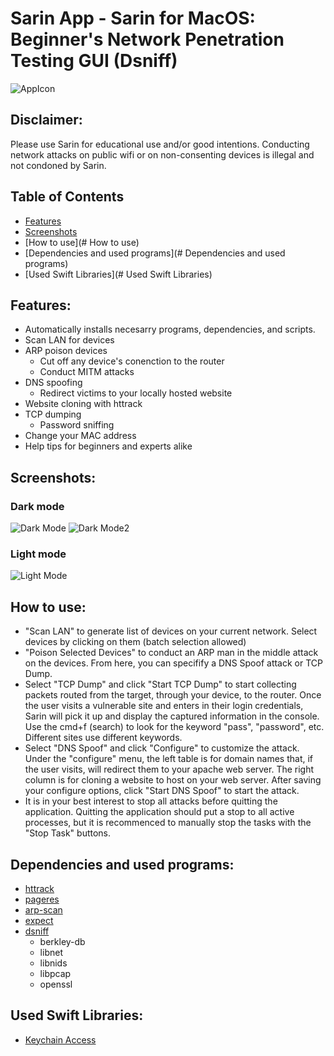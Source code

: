 # Sarin App - Sarin for MacOS: Beginner's Network Penetration Testing GUI (Dsniff)
![AppIcon](https://i.imgur.com/a5G2x81.png)

## Disclaimer:
Please use Sarin for educational use and/or good intentions. Conducting network attacks on public wifi or on non-consenting devices is illegal and not condoned by Sarin.

## Table of Contents
- [Features](#Features)
- [Screenshots](#Screenshots)
- [How to use](# How to use)
- [Dependencies and used programs](# Dependencies and used programs)
- [Used Swift Libraries](# Used Swift Libraries)

## Features:
- Automatically installs necesarry programs, dependencies, and scripts.
- Scan LAN for devices
- ARP poison devices
  - Cut off any device's conenction to the router
  - Conduct MITM attacks
- DNS spoofing
  - Redirect victims to your locally hosted website
 - Website cloning with httrack
- TCP dumping
  - Password sniffing
- Change your MAC address
- Help tips for beginners and experts alike

## Screenshots:
### Dark mode
![Dark Mode](https://i.imgur.com/occGO8z.png)
![Dark Mode2](https://i.imgur.com/XVifik0.png)
### Light mode
![Light Mode](https://i.imgur.com/d3kFdJH.png)

## How to use:
- "Scan LAN" to generate list of devices on your current network. Select devices by clicking on them (batch selection allowed)
- "Poison Selected Devices" to conduct an ARP man in the middle attack on the devices. From here, you can specifify a DNS Spoof attack or TCP Dump.
- Select "TCP Dump" and click "Start TCP Dump" to start collecting packets routed from the target, through your device, to the router. Once the user visits a vulnerable site and enters in their login credentials, Sarin will pick it up and display the captured information in the console. Use the cmd+f (search) to look for the keyword "pass", "password", etc. Different sites use different keywords.
- Select "DNS Spoof" and click "Configure" to customize the attack. Under the "configure" menu, the left table is for domain names that, if the user visits, will redirect them to your apache web server. The right column is for cloning a website to host on your web server. After saving your configure options, click "Start DNS Spoof" to start the attack.
- It is in your best interest to stop all attacks before quitting the application. Quitting the application should put a stop to all active processes, but it is recommenced to manually stop the tasks with the "Stop Task" buttons.

## Dependencies and used programs:
- [httrack](https://www.httrack.com)
- [pageres](https://github.com/sindresorhus/pageres-cli)
- [arp-scan](https://github.com/royhills/arp-scan)
- [expect](https://manpages.debian.org/stretch/expect/index.html)
- [dsniff](https://github.com/ggreer/dsniff)
  - berkley-db
  - libnet
  - libnids
  - libpcap 
  - openssl 

## Used Swift Libraries:
- [Keychain Access](https://github.com/kishikawakatsumi/KeychainAccess)


